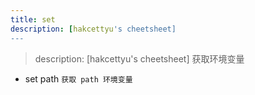 ```yaml
---
title: set
description: [hakcettyu's cheetsheet]
---
```


> description: [hakcettyu's cheetsheet]
> 获取环境变量

- set path `获取 path 环境变量`